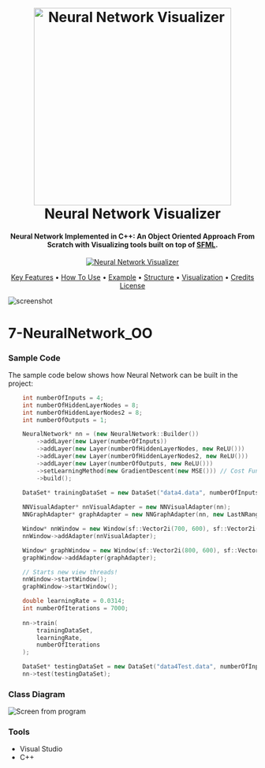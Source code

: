 <h1 align="center">
  <br>
  <a href="https://github.com/DummyTeam/7-NeuralNetwork_OO"><img src="https://raw.githubusercontent.com/DummyTeam/7-NeuralNetwork_OO/master/art/NN_Logo_Design_main.jpg" alt="Neural Network Visualizer" width="400"></a>
  <br>
  Neural Network Visualizer
  <br>
</h1>

<h4 align="center">Neural Network Implemented in C++: An Object Oriented Approach From Scratch with Visualizing tools built on top of <a href="https://github.com/SFML/SFML" target="_blank">SFML</a>.</h4>

<p align="center">
  <a href="https://github.com/DummyTeam/7-NeuralNetwork_OO">
    <img src="https://raw.githubusercontent.com/DummyTeam/7-NeuralNetwork_OO/master/art/animNeuralNetwork.gif" alt="Neural Network Visualizer"
         alt="Neural network animation">
  </a>
</p>

<p align="center">
  <a href="#key-features">Key Features</a> •
  <a href="#how-to-use">How To Use</a> •
  <a href="#example">Example</a> •
  <a href="#credits">Structure</a> •
  <a href="#related">Visualization</a> •
  <a href="#license">Credits</a>
  <a href="#license">License</a>
</p>

![screenshot](https://raw.githubusercontent.com/DummyTeam/7-NeuralNetwork_OO/master/art/animNeuralNetwork.gif)


# 7-NeuralNetwork_OO


### Sample Code

The sample code below shows how Neural Network can be built in the project:

```cpp
	int numberOfInputs = 4;
	int numberOfHiddenLayerNodes = 8;
	int numberOfHiddenLayerNodes2 = 8;
	int numberOfOutputs = 1;

	NeuralNetwork* nn = (new NeuralNetwork::Builder())
		->addLayer(new Layer(numberOfInputs))
		->addLayer(new Layer(numberOfHiddenLayerNodes, new ReLU()))
		->addLayer(new Layer(numberOfHiddenLayerNodes2, new ReLU()))
		->addLayer(new Layer(numberOfOutputs, new ReLU()))
		->setLearningMethod(new GradientDescent(new MSE())) // Cost Function
		->build();

	DataSet* trainingDataSet = new DataSet("data4.data", numberOfInputs, numberOfOutputs);
	
	NNVisualAdapter* nnVisualAdapter = new NNVisualAdapter(nn);
	NNGraphAdapter* graphAdapter = new NNGraphAdapter(nn, new LastNRange(400, 170)); //  new FullRange LastNRange(800, 170)

	Window* nnWindow = new Window(sf::Vector2i(700, 600), sf::Vector2i(20, 50), "Neural Network Structure");
	nnWindow->addAdapter(nnVisualAdapter);

	Window* graphWindow = new Window(sf::Vector2i(800, 600), sf::Vector2i(720, 50), "Cost Graph");
	graphWindow->addAdapter(graphAdapter);

	// Starts new view threads!
	nnWindow->startWindow();
	graphWindow->startWindow();

	double learningRate = 0.0314;
	int numberOfIterations = 7000;
	
	nn->train(
		trainingDataSet,
		learningRate,
		numberOfIterations
	);

	DataSet* testingDataSet = new DataSet("data4Test.data", numberOfInputs, numberOfOutputs);
	nn->test(testingDataSet);
```


### Class Diagram

![Screen from program](https://raw.githubusercontent.com/DummyTeam/7-NeuralNetwork_OO/master/art/classDiagram.PNG)


### Tools

  - Visual Studio
  - C++
